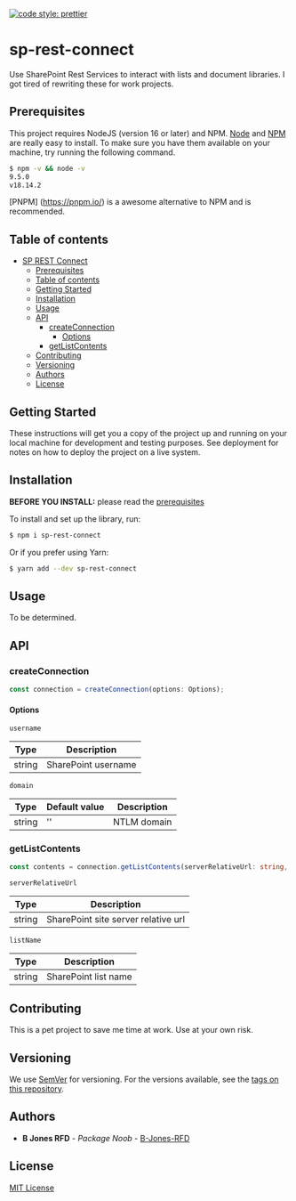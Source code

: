 [![code style: prettier](https://img.shields.io/badge/code_style-prettier-ff69b4.svg?style=flat-square)](https://github.com/prettier/prettier)

# sp-rest-connect

Use SharePoint Rest Services to interact with lists and document libraries. I got tired of rewriting these for work projects.

## Prerequisites

This project requires NodeJS (version 16 or later) and NPM.
[Node](http://nodejs.org/) and [NPM](https://npmjs.org/) are really easy to install.
To make sure you have them available on your machine,
try running the following command.

```sh
$ npm -v && node -v
9.5.0
v18.14.2
```

[PNPM] (https://pnpm.io/) is a awesome alternative to NPM and is recommended.

## Table of contents

- [SP REST Connect](#sp-rest-connect)
  - [Prerequisites](#prerequisites)
  - [Table of contents](#table-of-contents)
  - [Getting Started](#getting-started)
  - [Installation](#installation)
  - [Usage](#usage)
  - [API](#api)
    - [createConnection](#createConnection)
      - [Options](#options)
    - [getListContents](#getListContents)
  - [Contributing](#contributing)
  - [Versioning](#versioning)
  - [Authors](#authors)
  - [License](#license)

## Getting Started

These instructions will get you a copy of the project up and running on your local machine for development and testing purposes. See deployment for notes on how to deploy the project on a live system.

## Installation

**BEFORE YOU INSTALL:** please read the [prerequisites](#prerequisites)

To install and set up the library, run:

```sh
$ npm i sp-rest-connect
```

Or if you prefer using Yarn:

```sh
$ yarn add --dev sp-rest-connect
```

## Usage

To be determined.

## API

### createConnection

```js
const connection = createConnection(options: Options);
```

#### Options

`username`

| Type   | Description         |
| ------ | ------------------- |
| string | SharePoint username |

`domain`

| Type   | Default value | Description |
| ------ | ------------- | ----------- |
| string | ''            | NTLM domain |

### getListContents

```ts
const contents = connection.getListContents(serverRelativeUrl: string, listName: string)
```

`serverRelativeUrl`

| Type   | Description                         |
| ------ | ----------------------------------- |
| string | SharePoint site server relative url |

`listName`

| Type   | Description          |
| ------ | -------------------- |
| string | SharePoint list name |

## Contributing

This is a pet project to save me time at work. Use at your own risk.

## Versioning

We use [SemVer](http://semver.org/) for versioning. For the versions available, see the [tags on this repository](https://github.com/your/project/tags).

## Authors

- **B Jones RFD** - _Package Noob_ - [B-Jones-RFD](https://github.com/B-Jones-RFD)

## License

[MIT License](https://github.com/B-Jones-RFD/sp-rest-connect/blob/main/LICENSE)
